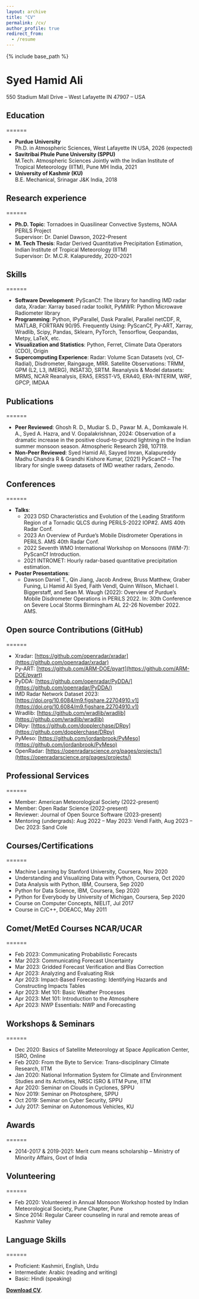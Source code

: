 ```yaml
---
layout: archive
title: "CV"
permalink: /cv/
author_profile: true
redirect_from:
  - /resume
---
```

{% include base_path %}

# Syed Hamid Ali
550 Stadium Mall Drive – West Lafayette IN 47907 – USA  

## Education
======
* **Purdue University**  
  Ph.D. in Atmospheric Sciences, West Lafayette IN USA, 2026 (expected)
* **Savitribai Phule Pune University (SPPU)**  
  M.Tech. Atmospheric Sciences Jointly with the Indian Institute of Tropical Meteorology (IITM), Pune MH India, 2021
* **University of Kashmir (KU)**  
  B.E. Mechanical, Srinagar J&K India, 2018

## Research experience
======
* **Ph.D. Topic**: Tornadoes in Quasilinear Convective Systems, NOAA PERiLS Project  
  Supervisor: Dr. Daniel Dawson, 2022–Present
* **M. Tech Thesis**: Radar Derived Quantitative Precipitation Estimation, Indian Institute of Tropical Meteorology (IITM)  
  Supervisor: Dr. M.C.R. Kalapureddy, 2020–2021

## Skills
======
* **Software Development**: PyScanCf: The library for handling IMD radar data, Xradar: Xarray based radar toolkit, PyMWR: Python Microwave Radiometer library
* **Programming**: Python, IPyParallel, Dask Parallel, Parallel netCDF, R, MATLAB, FORTRAN 90/95. Frequently Using: PyScanCf, Py-ART, Xarray, Wradlib, Scipy, Pandas, Sklearn, PyTorch, Tensorflow, Geopandas, Metpy, LaTeX, etc.
* **Visualization and Statistics**: Python, Ferret, Climate Data Operators (CDO), Origin
* **Supercomputing Experience**: Radar: Volume Scan Datasets (vol, Cf-Radial), Disdrometer, Raingauge, MRR. Satellite Observations: TRMM, GPM (L2, L3, IMERG), INSAT3D, SRTM. Reanalysis & Model datasets: MRMS, NCAR Reanalysis, ERA5, ERSST-V5, ERA40, ERA-INTERIM, WRF, GPCP, IMDAA 

## Publications
======
* **Peer Reviewed**: Ghosh R. D., Mudiar S. D., Pawar M. A., Domkawale H. A., Syed A. Hazra, and V. Gopalakrishnan, 2024: Observation of a dramatic increase in the positive cloud-to-ground lightning in the Indian summer monsoon season. Atmospheric Research 298, 107119.
* **Non-Peer Reviewed**: Syed Hamid Ali, Sayyed Imran, Kalapureddy Madhu Chandra R & Grandhi Kishore Kumar, (2021) PyScanCf – The library for single sweep datasets of IMD weather radars, Zenodo.

## Conferences
======
* **Talks**: 
  * 2023 DSD Characteristics and Evolution of the Leading Stratiform Region of a Tornadic QLCS during PERiLS-2022 IOP#2. AMS 40th Radar Conf.
  * 2023 An Overview of Purdue’s Mobile Disdrometer Operations in PERiLS. AMS 40th Radar Conf.
  * 2022 Seventh WMO International Workshop on Monsoons (IWM-7): PyScanCf Introduction.
  * 2021 INTROMET: Hourly radar-based quantitative precipitation estimation.
* **Poster Presentations**: 
  * Dawson Daniel T., Qin Jiang, Jacob Andrew, Bruss Matthew, Graber Funing, Li Hamid Ali Syed, Faith Vendl, Quinn Wilson, Michael I. Biggerstaff, and Sean M. Waugh (2022): Overview of Purdue’s Mobile Disdrometer Operations in PERiLS 2022. In: 30th Conference on Severe Local Storms Birmingham AL 22-26 November 2022. AMS.

## Open source Contributions (GitHub)
======
* Xradar: [https://github.com/openradar/xradar](https://github.com/openradar/xradar)
* Py-ART: [https://github.com/ARM-DOE/pyart](https://github.com/ARM-DOE/pyart)
* PyDDA: [https://github.com/openradar/PyDDA/](https://github.com/openradar/PyDDA/)
* IMD Radar Network Dataset 2023: [https://doi.org/10.6084/m9.figshare.22704910.v1](https://doi.org/10.6084/m9.figshare.22704910.v1)
* Wradlib: [https://github.com/wradlib/wradlib](https://github.com/wradlib/wradlib)
* DRpy: [https://github.com/dopplerchase/DRpy](https://github.com/dopplerchase/DRpy)
* PyMeso: [https://github.com/jordanbrook/PyMeso](https://github.com/jordanbrook/PyMeso)
* OpenRadar: [https://openradarscience.org/pages/projects/](https://openradarscience.org/pages/projects/)

## Professional Services
======
* Member: American Meteorological Society (2022-present)
* Member: Open Radar Science (2022-present)
* Reviewer: Journal of Open Source Software (2023-present)
* Mentoring (undergrads): Aug 2022 – May 2023: Vendl Faith, Aug 2023 – Dec 2023: Sand Cole

## Courses/Certifications
======
* Machine Learning by Stanford University, Coursera, Nov 2020
* Understanding and Visualizing Data with Python, Coursera, Oct 2020
* Data Analysis with Python, IBM, Coursera, Sep 2020
* Python for Data Science, IBM, Coursera, Sep 2020
* Python for Everybody by University of Michigan, Coursera, Sep 2020
* Course on Computer Concepts, NIELIT, Jul 2017
* Course in C/C++, DOEACC, May 2011

## Comet/MetEd Courses NCAR/UCAR
======
* Feb 2023: Communicating Probabilistic Forecasts
* Mar 2023: Communicating Forecast Uncertainty
* Mar 2023: Gridded Forecast Verification and Bias Correction
* Apr 2023: Analyzing and Evaluating Risk
* Apr 2023: Impact-Based Forecasting: Identifying Hazards and Constructing Impacts Tables
* Apr 2023: Met 101: Basic Weather Processes
* Apr 2023: Met 101: Introduction to the Atmosphere
* Apr 2023: NWP Essentials: NWP and Forecasting

## Workshops & Seminars
======
* Dec 2020: Basics of Satellite Meteorology at Space Application Center, ISRO, Online
* Feb 2020: From the Byte to Service: Trans-disciplinary Climate Research, IITM
* Jan 2020: National Information System for Climate and Environment Studies and its Activities, NRSC ISRO & IITM Pune, IITM
* Apr 2020: Seminar on Clouds in Cyclones, SPPU
* Nov 2019: Seminar on Photosphere, SPPU
* Oct 2019: Seminar on Cyber Security, SPPU
* July 2017: Seminar on Autonomous Vehicles, KU

## Awards
======
* 2014-2017 & 2019-2021: Merit cum means scholarship – Ministry of Minority Affairs, Govt of India

## Volunteering
======
* Feb 2020: Volunteered in Annual Monsoon Workshop hosted by Indian Meteorological Society, Pune Chapter, Pune
* Since 2014: Regular Career counseling in rural and remote areas of Kashmir Valley

## Language Skills
======
* Proficient: Kashmiri, English, Urdu
* Intermediate: Arabic (reading and writing)
* Basic: Hindi (speaking)

[**Download CV**](/files/pdf/CV.pdf).
